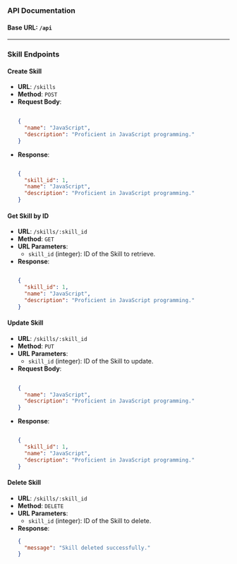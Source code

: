 
### API Documentation

#### Base URL: `/api`
---

### Skill Endpoints

#### Create Skill
- **URL**: `/skills`
- **Method**: `POST`
- **Request Body**:
  ```json
   
  {
    "name": "JavaScript",
    "description": "Proficient in JavaScript programming."
  }
  ```
- **Response**:
  ```json
  
  {
    "skill_id": 1,
    "name": "JavaScript",
    "description": "Proficient in JavaScript programming."
  }
  ```

#### Get Skill by ID
- **URL**: `/skills/:skill_id`
- **Method**: `GET`
- **URL Parameters**:
  - `skill_id` (integer): ID of the Skill to retrieve.
- **Response**:
  ```json
  
  {
    "skill_id": 1,
    "name": "JavaScript",
    "description": "Proficient in JavaScript programming."
  }
  ```

#### Update Skill
- **URL**: `/skills/:skill_id`
- **Method**: `PUT`
- **URL Parameters**:
  - `skill_id` (integer): ID of the Skill to update.
- **Request Body**:
  ```json
 
  {
    "name": "JavaScript",
    "description": "Proficient in JavaScript programming."
  }
  ```
- **Response**:
  ```json
  
  {
    "skill_id": 1,
    "name": "JavaScript",
    "description": "Proficient in JavaScript programming."
  }
  ```

#### Delete Skill
- **URL**: `/skills/:skill_id`
- **Method**: `DELETE`
- **URL Parameters**:
  - `skill_id` (integer): ID of the Skill to delete.
- **Response**:
  ```json
  {
    "message": "Skill deleted successfully."
  }
  ```
